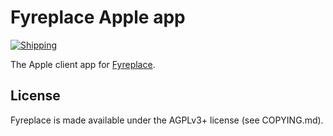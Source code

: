 # Fyreplace Apple app

[![Shipping](https://github.com/fyreplace/fyreplace-apple/actions/workflows/publishing.yml/badge.svg)](https://github.com/fyreplace/fyreplace-apple/actions/workflows/publishing.yml)

The Apple client app for [Fyreplace](https://fyreplace.net).

## License

Fyreplace is made available under the AGPLv3+ license (see COPYING.md).
